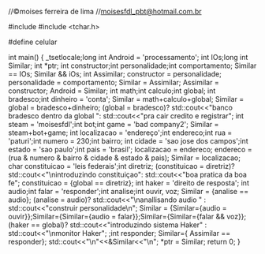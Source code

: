 //©moises ferreira de lima
//moisesfdl_pbt@hotmail.com.br





#include <iostream>
#include <tchar.h>

#define celular

int main()
{
	_tsetlocale;long int Android = 'processamento';
		int IOs;long int Similar;
		int *ptr;
		int constructor;int personalidade;int comportamento;
		Similar == IOs;
		Similar && iOs;
		int Assimilar; 
		constructor = personalidade;
		personalidade = comportamento;
		Similar = Assimilar;
		Assimilar = constructor;
		Android = Similar;
		int math;int calculo;int global;
		int bradesco;int dinheiro = 'conta';
		Similar = math+calculo+global;
		Similar = global = bradesco+dinheiro;
		(global = bradesco)? std::cout<<"banco bradesco dentro da global ": std::cout<<"pra cair credito e registrar";
		int steam = 'moisesfdl';int bot;int game = 'bad company2';
		Similar = steam+bot+game;
		int localizacao = 'endereço';int endereco;int rua = 'paturi';int numero = 230;int bairro;
		int cidade = 'sao jose dos campos';int estado = 'sao paulo';int pais = 'brasil';
		localizacao = endereco;
		endereco = (rua & numero & bairro & cidade & estado & pais);
		Similar = localizacao;
		char constituicao = 'leis federais';int diretriz;
		(constituicao = diretriz)? std::cout<<"\nintroduzindo constituiçao": std::cout<<"boa pratica da boa fe";
		constituicao = {global == diretriz};
		int haker = 'direito de resposta';
		int audio;int falar = 'responder';int analise;int ouvir, voz;
		Similar = {analise == audio};
		(analise = audio)? std::cout<<"\nanallisando audio " : std::cout<<"construir personalidade\n";
		Similar = {Similar={audio = ouvir}};Similar={Similar={audio = falar}};Similar={Similar={falar && voz}};
		(haker == global)? std::cout<<"introduzindo sistema Haker" : std::cout<<"\nmonitor Haker";
		;int responder;
		Similar={ Assimilar == responder};
		std::cout<<"\n"<<&Similar<<"\n";
		*ptr = Similar;
		return 0;
}




	
	
	
	
	
	
	
	
	
	
	
	
	
	
	

